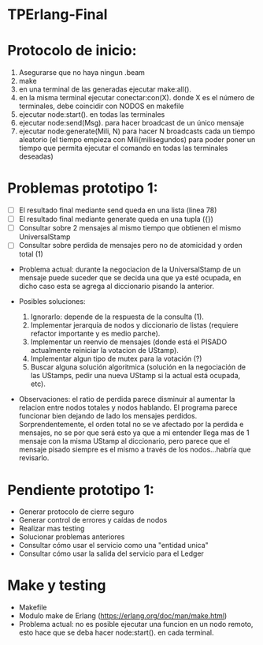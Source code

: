 # TPErlang-Final

# Protocolo de inicio:
1. Asegurarse que no haya ningun .beam
2. make
3. en una terminal de las generadas ejecutar make:all().
4. en la misma terminal ejecutar conectar:con(X). donde X es el número de terminales, debe coincidir con NODOS en makefile
5. ejecutar node:start(). en todas las terminales
6. ejecutar node:send(Msg). para hacer broadcast de un único mensaje
7. ejecutar node:generate(Mili, N) para hacer N broadcasts cada un tiempo aleatorio (el tiempo empieza con Mili(milisegundos) para poder poner un tiempo que permita ejecutar el comando en todas las terminales deseadas)

# Problemas prototipo 1:
- [ ] El resultado final mediante send queda en una lista (linea 78)
- [ ] El resultado final mediante generate queda en una tupla ({})
- [ ] Consultar sobre 2 mensajes al mismo tiempo que obtienen el mismo UniversalStamp
- [ ] Consultar sobre perdida de mensajes pero no de atomicidad y orden total (1)

- Problema actual: durante la negociacion de la UniversalStamp de un mensaje puede suceder que
se decida una que ya esté ocupada, en dicho caso esta se agrega al diccionario pisando la anterior.
- Posibles soluciones: 
    1. Ignorarlo: depende de la respuesta de la consulta (1).
    2. Implementar jerarquía de nodos y diccionario de listas (requiere refactor importante y es medio parche).
    3. Implementar un reenvio de mensajes (donde está el PISADO actualmente reiniciar la votacion de UStamp).
    4. Implementar algun tipo de mutex para la votación (?)
    5. Buscar alguna solución algoritmica (solución en la negociación de las UStamps, pedir una nueva UStamp si la actual está ocupada, etc).

- Observaciones: el ratio de perdida parece disminuir al aumentar la relacion entre nodos totales y nodos hablando. El programa parece funcionar bien dejando de lado los mensajes perdidos. Sorprendentemente, el orden total no se ve afectado por la perdida e mensajes, no se por que será esto ya que a mi entender llega mas de 1 mensaje con la misma UStamp al diccionario, pero parece que el mensaje pisado siempre es el mismo a través de los nodos...habría que revisarlo.

# Pendiente prototipo 1:
- Generar protocolo de cierre seguro
- Generar control de errores y caídas de nodos
- Realizar mas testing
- Solucionar problemas anteriores
- Consultar cómo usar el servicio como una "entidad unica"
- Consultar cómo usar la salida del servicio para el Ledger

# Make y testing
- Makefile
- Modulo make de Erlang (https://erlang.org/doc/man/make.html)
- Problema actual: no es posible ejecutar una funcion en un nodo remoto, esto hace que se deba hacer node:start(). en cada terminal.